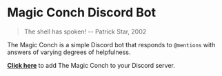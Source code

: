 # Magic Conch Discord Bot

> The shell has spoken!
-- Patrick Star, 2002

The Magic Conch is a simple Discord bot that responds to `@mentions` with answers of varying degrees of helpfulness. 

**[Click here](https://discord.com/oauth2/authorize?client_id=507355928950210584&scope=bot)** to add The Magic Conch to your Discord server.
